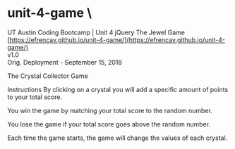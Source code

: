 # unit-4-game \
UT Austin Coding Bootcamp | Unit 4 jQuery The Jewel Game \
[https://efrencav.github.io/unit-4-game/](https://efrencav.github.io/unit-4-game/) \
v1.0 \
Orig. Deployment - September 15, 2018

The Crystal Collector Game


Instructions
By clicking on a crystal you will add a specific amount of points to your total score.

You win the game by matching your total score to the random number.

You lose the game if your total score goes above the random number.

Each time the game starts, the game will change the values of each crystal.

